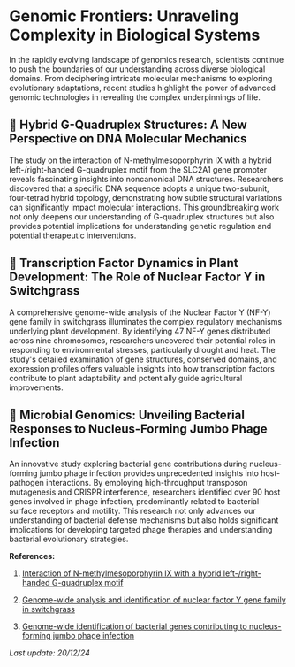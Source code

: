 # Genomic Frontiers: Unraveling Complexity in Biological Systems

In the rapidly evolving landscape of genomics research, scientists continue to push the boundaries of our understanding across diverse biological domains. From deciphering intricate molecular mechanisms to exploring evolutionary adaptations, recent studies highlight the power of advanced genomic technologies in revealing the complex underpinnings of life.

## 🧬 Hybrid G-Quadruplex Structures: A New Perspective on DNA Molecular Mechanics

The study on the interaction of N-methylmesoporphyrin IX with a hybrid left-/right-handed G-quadruplex motif from the SLC2A1 gene promoter reveals fascinating insights into noncanonical DNA structures. Researchers discovered that a specific DNA sequence adopts a unique two-subunit, four-tetrad hybrid topology, demonstrating how subtle structural variations can significantly impact molecular interactions. This groundbreaking work not only deepens our understanding of G-quadruplex structures but also provides potential implications for understanding genetic regulation and potential therapeutic interventions.

## 🌱 Transcription Factor Dynamics in Plant Development: The Role of Nuclear Factor Y in Switchgrass

A comprehensive genome-wide analysis of the Nuclear Factor Y (NF-Y) gene family in switchgrass illuminates the complex regulatory mechanisms underlying plant development. By identifying 47 NF-Y genes distributed across nine chromosomes, researchers uncovered their potential roles in responding to environmental stresses, particularly drought and heat. The study's detailed examination of gene structures, conserved domains, and expression profiles offers valuable insights into how transcription factors contribute to plant adaptability and potentially guide agricultural improvements.

## 🦠 Microbial Genomics: Unveiling Bacterial Responses to Nucleus-Forming Jumbo Phage Infection

An innovative study exploring bacterial gene contributions during nucleus-forming jumbo phage infection provides unprecedented insights into host-pathogen interactions. By employing high-throughput transposon mutagenesis and CRISPR interference, researchers identified over 90 host genes involved in phage infection, predominantly related to bacterial surface receptors and motility. This research not only advances our understanding of bacterial defense mechanisms but also holds significant implications for developing targeted phage therapies and understanding bacterial evolutionary strategies.

**References:**

1. [Interaction of N-methylmesoporphyrin IX with a hybrid left-/right-handed G-quadruplex motif](https://pubmed.ncbi.nlm.nih.gov/39704129)

2. [Genome-wide analysis and identification of nuclear factor Y gene family in switchgrass](https://pubmed.ncbi.nlm.nih.gov/39702036)

3. [Genome-wide identification of bacterial genes contributing to nucleus-forming jumbo phage infection](https://pubmed.ncbi.nlm.nih.gov/39694477)

*Last update: 20/12/24*

